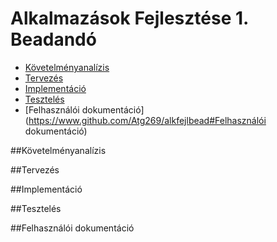 # Alkalmazások Fejlesztése 1. Beadandó
- [Követelményanalízis](https://www.github.com/Atg269/alkfejlbead#Követelményanalízis)
- [Tervezés](https://www.github.com/Atg269/alkfejlbead#Tervezés)
- [Implementáció](https://www.github.com/Atg269/alkfejlbead#Implementáció)
- [Tesztelés](https://www.github.com/Atg269/alkfejlbead#Tesztelés)
- [Felhasználói dokumentáció](https://www.github.com/Atg269/alkfejlbead#Felhasználói dokumentáció)

##Követelményanalízis





##Tervezés






##Implementáció





##Tesztelés





##Felhasználói dokumentáció
